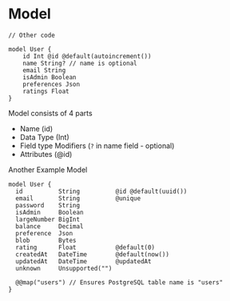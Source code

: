 # Model

```prisma
// Other code

model User {
    id Int @id @default(autoincrement())
    name String? // name is optional
    email String
    isAdmin Boolean
    preferences Json
    ratings Float
}
```

Model consists of 4 parts

- Name (id)
- Data Type (Int)
- Field type Modifiers (`?` in name field - optional)
- Attributes (@id)

Another Example Model

```prisma
model User {
  id          String          @id @default(uuid())
  email       String          @unique
  password    String
  isAdmin     Boolean
  largeNumber BigInt
  balance     Decimal
  preference  Json
  blob        Bytes
  rating      Float           @default(0)
  createdAt   DateTime        @default(now())
  updatedAt   DateTime        @updatedAt
  unknown     Unsupported("")

  @@map("users") // Ensures PostgreSQL table name is "users"
}
```
